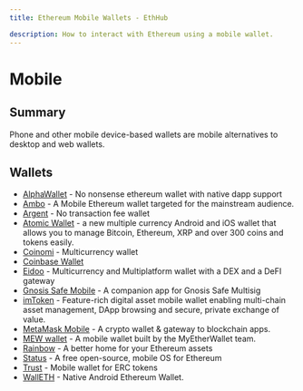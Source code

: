 ```yaml
---
title: Ethereum Mobile Wallets - EthHub

description: How to interact with Ethereum using a mobile wallet.
---
```


# Mobile

## Summary

Phone and other mobile device-based wallets are mobile alternatives to desktop and web wallets.

## Wallets
* [AlphaWallet](https://alphawallet.com/) - No nonsense ethereum wallet with native dapp support
* [Ambo](https://Ambo.io/) - A Mobile Ethereum wallet targeted for the mainstream audience.
* [Argent](https://www.argent.xyz/) - No transaction fee wallet
* [Atomic Wallet](https://atomicwallet.io) - a new multiple currency Android and iOS wallet that allows you to manage Bitcoin, Ethereum, XRP and over 300 coins and tokens easily.
* [Coinomi](https://www.coinomi.com/en/) - Multicurrency wallet
* [Coinbase Wallet](https://wallet.coinbase.com/)
* [Eidoo](https://eidoo.io/) - Multicurrency and Multiplatform wallet with a DEX and a DeFI gateway
* [Gnosis Safe Mobile](https://gnosis-safe.io/#mobile) - A companion app for Gnosis Safe Multisig
* [imToken](https://token.im/) - Feature-rich digital asset mobile wallet enabling multi-chain asset management, DApp browsing and secure, private exchange of value.
* [MetaMask Mobile](https://metamask.io/download.html) - A crypto wallet & gateway to blockchain apps.
* [MEW wallet](https://www.mewwallet.com/) - A mobile wallet built by the MyEtherWallet team.
* [Rainbow](https://rainbow.me/) - A better home for your Ethereum assets
* [Status](https://status.im/) - A free open-source, mobile OS for Ethereum
* [Trust](https://trustwallet.com/) - Mobile wallet for ERC tokens
* [WallETH](https://walleth.org) - Native Android Ethereum Wallet.
